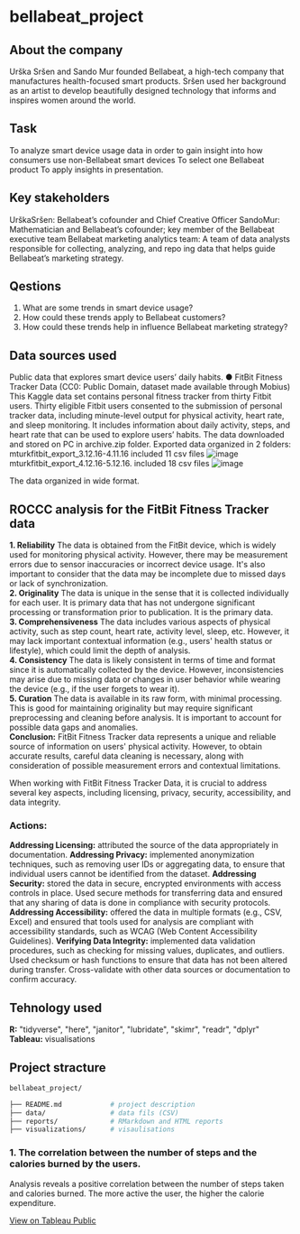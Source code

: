 # bellabeat_project
## About the company 
Urška Sršen and Sando Mur founded Bellabeat, a high-tech company that manufactures health-focused smart products. Sršen used her background as an artist to develop beautifully designed technology that informs and inspires women around the world.
## Task
To analyze smart device usage data in order to gain insight into how consumers use non-Bellabeat smart devices
To select one Bellabeat product 
To apply insights in presentation. 

## Key stakeholders
UrškaSršen: Bellabeat’s cofounder and Chief Creative Officer 
SandoMur: Mathematician and Bellabeat’s cofounder; key member of the Bellabeat executive team 
Bellabeat marketing analytics team: A team of data analysts responsible for collecting, analyzing, and repo ing data that helps guide Bellabeat’s marketing strategy.

## Qestions
1. What are some trends in smart device usage? 
2. How could these trends apply to Bellabeat customers? 
3. How could these trends help in influence Bellabeat marketing strategy?

## Data sources used
Public data that explores smart device users’ daily habits. 
● FitBit Fitness Tracker Data (CC0: Public Domain, dataset made available through Mobius)
This Kaggle data set contains personal fitness tracker from thirty Fitbit users. Thirty eligible Fitbit users consented to the submission of personal tracker data, including minute-level output for physical activity, heart rate, and sleep monitoring. It includes information about daily activity, steps, and heart rate that can be used to explore users’ habits.
The data downloaded and stored on PC in archive.zip folder. 
Exported data organized in 2 folders: 
mturkfitbit_export_3.12.16-4.11.16 included 11 csv files
 ![image](https://github.com/user-attachments/assets/4b327360-22df-42dd-8ed3-0c78d785f455)
mturkfitbit_export_4.12.16-5.12.16. included 18 csv files
 ![image](https://github.com/user-attachments/assets/e7cac289-5a2d-40d6-95e8-9b680cb45b78)

The data organized in wide format.

## ROCCC analysis for the FitBit Fitness Tracker data
**1. Reliability**
The data is obtained from the FitBit device, which is widely used for monitoring physical activity. However, there may be measurement errors due to sensor inaccuracies or incorrect device usage. It's also important to consider that the data may be incomplete due to missed days or lack of synchronization.  
**2. Originality**
The data is unique in the sense that it is collected individually for each user. It is primary data that has not undergone significant processing or transformation prior to publication. It is the primary data.  
**3. Comprehensiveness**
The data includes various aspects of physical activity, such as step count, heart rate, activity level, sleep, etc. However, it may lack important contextual information (e.g., users' health status or lifestyle), which could limit the depth of analysis.  
**4. Consistency**
The data is likely consistent in terms of time and format since it is automatically collected by the device. However, inconsistencies may arise due to missing data or changes in user behavior while wearing the device (e.g., if the user forgets to wear it).  
**5. Curation**
The data is available in its raw form, with minimal processing. This is good for maintaining originality but may require significant preprocessing and cleaning before analysis. It is important to account for possible data gaps and anomalies.  
**Conclusion:**
FitBit Fitness Tracker data represents a unique and reliable source of information on users' physical activity. However, to obtain accurate results, careful data cleaning is necessary, along with consideration of possible measurement errors and contextual limitations.  

 When working with FitBit Fitness Tracker Data, it is crucial to address several key aspects, including licensing, privacy, security, accessibility, and data integrity.

### Actions:
**Addressing Licensing:** attributed the source of the data appropriately in documentation.
**Addressing Privacy:** implemented anonymization techniques, such as removing user IDs or aggregating data, to ensure that individual users cannot be identified from the dataset.
**Addressing Security:** stored the data in secure, encrypted environments with access controls in place. Used secure methods for transferring data and ensured that any sharing of data is done in compliance with security protocols.
**Addressing Accessibility:**  offered the data in multiple formats (e.g., CSV, Excel) and ensured that tools used for analysis are compliant with accessibility standards, such as WCAG (Web Content Accessibility Guidelines).
**Verifying Data Integrity:** implemented data validation procedures, such as checking for missing values, duplicates, and outliers. Used checksum or hash functions to ensure that data has not been altered during transfer. Cross-validate with other data sources or documentation to confirm accuracy.

## Tehnology used
**R:** "tidyverse", "here", "janitor", "lubridate", "skimr", "readr", "dplyr"
**Tableau:** visualisations

## Project stracture
```bash
bellabeat_project/

├── README.md            # project description  
├── data/                # data fils (CSV)  
├── reports/             # RMarkdown and HTML reports  
├── visualizations/      # visaulisations    
```

### 1. The correlation between the number of steps and the calories burned by the users. 

Analysis reveals a positive correlation between the number of steps taken and calories burned. The more active the user, the higher the calorie expenditure.

[View on Tableau Public](https://public.tableau.com/views/Bellabeat_viz_17327147322200/STEPSvsCOLORIES_1)
